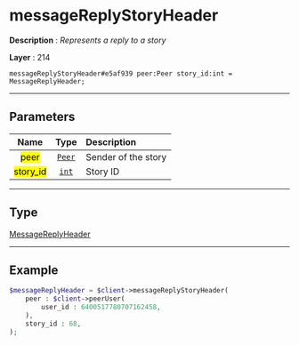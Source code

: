 # messageReplyStoryHeader

**Description** : *Represents a reply to a story*

**Layer** : 214

```tl
messageReplyStoryHeader#e5af939 peer:Peer story_id:int = MessageReplyHeader;
```

---

## Parameters

| Name | Type | Description |
| :---: | :---: | :--- |
| <mark>peer</mark> | [`Peer`](type/Peer) | Sender of the story |
| <mark>story_id</mark> | [`int`](type/int) | Story ID |

---

## Type

[MessageReplyHeader](type/MessageReplyHeader)

---

## Example

```php
$messageReplyHeader = $client->messageReplyStoryHeader(
	peer : $client->peerUser(
		user_id : 6400517780707162458,
	),
	story_id : 68,
);
```